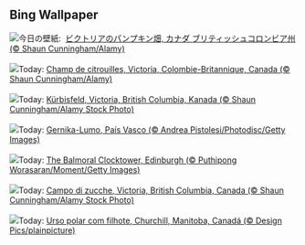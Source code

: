 ## Bing Wallpaper
![](https://www.bing.com/th?id=OHR.PumpkinMist_JA-JP6129439723_UHD.jpg&w=1000)今日の壁紙: &nbsp;[ビクトリアのパンプキン畑, カナダ ブリティッシュコロンビア州 (© Shaun Cunningham/Alamy)](https://www.bing.com/th?id=OHR.PumpkinMist_JA-JP6129439723_UHD.jpg)
<br><br/>
![](https://www.bing.com/th?id=OHR.PumpkinMist_FR-FR4008635206_UHD.jpg&w=1000)Today: [Champ de citrouilles, Victoria, Colombie-Britannique, Canada (© Shaun Cunningham/Alamy)](https://www.bing.com/th?id=OHR.PumpkinMist_FR-FR4008635206_UHD.jpg)
<br><br/>
![](https://www.bing.com/th?id=OHR.PumpkinMist_DE-DE2695575540_UHD.jpg&w=1000)Today: [Kürbisfeld, Victoria, British Columbia, Kanada (© Shaun Cunningham/Alamy Stock Photo)](https://www.bing.com/th?id=OHR.PumpkinMist_DE-DE2695575540_UHD.jpg)
<br><br/>
![](https://www.bing.com/th?id=OHR.GernikaAgriculturalFair_ES-ES3036304498_UHD.jpg&w=1000)Today: [Gernika-Lumo, País Vasco (© Andrea Pistolesi/Photodisc/Getty Images)](https://www.bing.com/th?id=OHR.GernikaAgriculturalFair_ES-ES3036304498_UHD.jpg)
<br><br/>
![](https://www.bing.com/th?id=OHR.DSTEnds2024_EN-GB1274642468_UHD.jpg&w=1000)Today: [The Balmoral Clocktower, Edinburgh (© Puthipong Worasaran/Moment/Getty Images)](https://www.bing.com/th?id=OHR.DSTEnds2024_EN-GB1274642468_UHD.jpg)
<br><br/>
![](https://www.bing.com/th?id=OHR.PumpkinMist_IT-IT9256406866_UHD.jpg&w=1000)Today: [Campo di zucche, Victoria, British Columbia, Canada (© Shaun Cunningham/Alamy Stock Photo)](https://www.bing.com/th?id=OHR.PumpkinMist_IT-IT9256406866_UHD.jpg)
<br><br/>
![](https://www.bing.com/th?id=OHR.PolarBearHug_PT-BR5987210106_UHD.jpg&w=1000)Today: [Urso polar com filhote, Churchill, Manitoba, Canadá (© Design Pics/plainpicture)](https://www.bing.com/th?id=OHR.PolarBearHug_PT-BR5987210106_UHD.jpg)
<br><br/>

